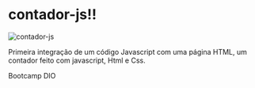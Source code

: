 # contador-js!!

![contador-js](https://user-images.githubusercontent.com/37297378/169063644-8fb600e8-0feb-478d-86a8-4e974d70921f.gif)

Primeira integração de um código Javascript com uma página HTML, um contador feito com javascript, Html e Css.

Bootcamp DIO
